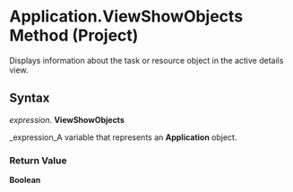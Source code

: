 
# Application.ViewShowObjects Method (Project)

Displays information about the task or resource object in the active details view.


## Syntax

 _expression_. **ViewShowObjects**

 _expression_A variable that represents an  **Application** object.


### Return Value

 **Boolean**

